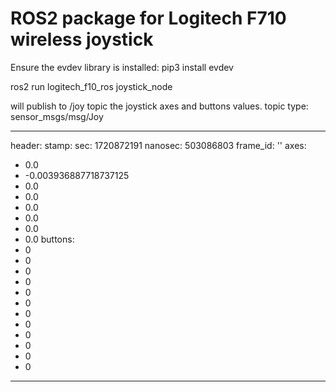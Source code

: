 # ROS2 package for Logitech F710 wireless joystick

Ensure the evdev library is installed:
  pip3 install evdev

ros2 run logitech_f10_ros joystick_node

will publish to /joy topic the joystick axes and buttons values.
topic type: sensor_msgs/msg/Joy

---
header:
  stamp:
    sec: 1720872191
    nanosec: 503086803
  frame_id: ''
axes:
- 0.0
- -0.003936887718737125
- 0.0
- 0.0
- 0.0
- 0.0
- 0.0
- 0.0
buttons:
- 0
- 0
- 0
- 0
- 0
- 0
- 0
- 0
- 0
- 0
- 0
- 0
---

